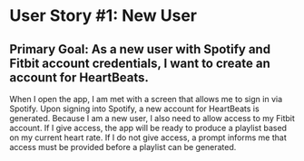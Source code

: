 # User Story #1: New User
## Primary Goal: As a new user with Spotify and Fitbit account credentials, I want to create an account for HeartBeats.
When I open the app, I am met with a screen that allows me to sign in via Spotify. Upon signing into Spotify, a new account for HeartBeats is generated. Because I am a new user, I also need to allow access to my Fitbit account. If I give access, the app will be ready to produce a playlist based on my current heart rate. If I do not give access, a prompt informs me that access must be provided before a playlist can be generated.
